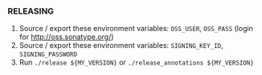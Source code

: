 ### RELEASING

1. Source / export these environment variables: `OSS_USER`, `OSS_PASS` (login for http://oss.sonatype.org/)
1. Source / export these environment variables: `SIGNING_KEY_ID`, `SIGNING_PASSWORD`
1. Run `./release ${MY_VERSION}` or `./release_annotations ${MY_VERSION}`

